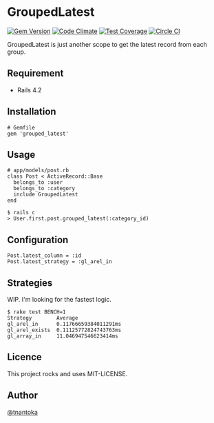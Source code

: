 # GroupedLatest

[![Gem Version](https://badge.fury.io/rb/grouped_latest.svg)](http://badge.fury.io/rb/grouped_latest) [![Code Climate](https://codeclimate.com/github/tnantoka/grouped_latest/badges/gpa.svg)](https://codeclimate.com/github/tnantoka/grouped_latest) [![Test Coverage](https://codeclimate.com/github/tnantoka/grouped_latest/badges/coverage.svg)](https://codeclimate.com/github/tnantoka/grouped_latest) [![Circle CI](https://circleci.com/gh/tnantoka/grouped_latest.svg?style=svg)](https://circleci.com/gh/tnantoka/grouped_latest)

GroupedLatest is just another scope to get the latest record from each group.

## Requirement

- Rails 4.2

## Installation

```
# Gemfile
gem 'grouped_latest'
```

## Usage

```
# app/models/post.rb
class Post < ActiveRecord::Base
  belongs_to :user
  belongs_to :category
  include GroupedLatest
end

$ rails c
> User.first.post.grouped_latest(:category_id)
```

## Configuration

```
Post.latest_column = :id
Post.latest_strategy = :gl_arel_in
```

## Strategies

WIP. I'm looking for the fastest logic.

```
$ rake test BENCH=1
Strategy        Average
gl_arel_in      0.11766659384011291ms
gl_arel_exists  0.11125772824743763ms
gl_array_in     11.046947546623414ms
```

## Licence

This project rocks and uses MIT-LICENSE.

## Author

[@tnantoka](https://twitter.com/tnantoka)

